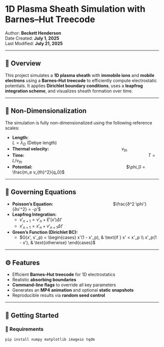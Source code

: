# 1D Plasma Sheath Simulation with Barnes–Hut Treecode

Author: **Beckett Henderson**  
Date Created: **July 1, 2025**  
Last Modified: **July 21, 2025**

---

## 🌌 Overview

This project simulates a **1D plasma sheath** with **immobile ions** and **mobile electrons** using a **Barnes–Hut treecode** to efficiently compute electrostatic potentials. It applies **Dirichlet boundary conditions**, uses a **leapfrog integration scheme**, and visualizes sheath formation over time.

---

## 🧮 Non-Dimensionalization

The simulation is fully non-dimensionalized using the following reference scales:

- **Length:**                              $L = \lambda_D$ (Debye length)  
- **Thermal velocity:**                 $v_{th}$  
- **Time:**                             $T = L / v_{th}$  
- **Potential:**                      $\phi_0 = \frac{m_e v_{th}^2}{q_0}$

---

## 🧪 Governing Equations

- **Poisson’s Equation:**              $\frac{∂^2 \phi'}{∂x'^2} = -ρ'$
- **Leapfrog Integration:**
  - $v'_{n+1} = v'_n + E'(x') Δt'$
  - $x'_{n+1} = x'_n + v'_{n+1} Δt'$
- **Green’s Function (Dirichlet BC):**
  - $G(x', x'_p) = \begin{cases}
    x'(1 - x'_p), & \text{if } x' < x'_p \\
    x'_p(1 - x'), & \text{otherwise}
  \end{cases}$

---

## ⚙️ Features

- Efficient **Barnes–Hut treecode** for 1D electrostatics
- Realistic **absorbing boundaries**
- **Command-line flags** to override all key parameters
- Generates an **MP4 animation** and optional **static snapshots**
- Reproducible results via **random seed control**

---

## 🚀 Getting Started

### 🔧 Requirements

```bash
pip install numpy matplotlib imageio tqdm
